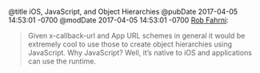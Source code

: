 @title iOS, JavaScript, and Object Hierarchies
@pubDate 2017-04-05 14:53:01 -0700
@modDate 2017-04-05 14:53:01 -0700
<a href="http://iam.fahrni.me/2017/03/25/scripting-ios/">Rob Fahrni</a>:

>Given x-callback-url and App URL schemes in general it would be extremely cool to use those to create object hierarchies using JavaScript. Why JavaScript? Well, it’s native to iOS and applications can use the runtime.
